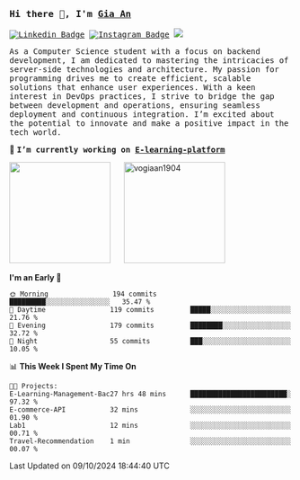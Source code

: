### <samp>Hi there 👋, I'm <a href="https://www.linkedin.com/in/vogiaan1904/" target="_blank">Gia An</a></samp>

<samp> [![Linkedin Badge](https://img.shields.io/badge/-LinkedIn-0e76a8?style=flat-square&logo=Linkedin&logoColor=white)](https://linkedin.com/in/vogiaan1904)
[![Instagram Badge](https://img.shields.io/badge/-Instagram-e4405f?style=flat-square&logo=Instagram&logoColor=white)](https://instagram.com/_.ja.ann_/) ![](https://komarev.com/ghpvc/?username=vogiaan1904&style=flat-square&base=500)</samp> 

<samp>As a Computer Science student with a focus on backend development, I am dedicated to mastering the intricacies of server-side technologies and architecture. My passion for programming drives me to create efficient, scalable solutions that enhance user experiences. With a keen interest in DevOps practices, I strive to bridge the gap between development and operations, ensuring seamless deployment and continuous integration. I’m excited about the potential to innovate and make a positive impact in the tech world.</samp>

🔭 <samp>**I’m currently working on [E-learning-platform](https://github.com/vogiaan1904/E-Learning-Management-Backend)**</samp>



<div>
  <img height="180em" src="https://github-readme-stats.vercel.app/api/top-langs/?username=vogiaan1904&show_icons=true&hide_border=true&layout=compact&langs_count=10&theme=transparent&include_orgs=true"/>
  &nbsp;&nbsp;&nbsp;&nbsp;
  <img height="180em" src="https://github-readme-stats.vercel.app/api?username=vogiaan1904&show_icons=true&hide_border=true&&count_private=true&include_all_commits=true&theme=transparent&locale=en" alt="vogiaan1904" />
</div>






<!--START_SECTION:waka-->
**I'm an Early 🐤** 

```text
🌞 Morning                194 commits         █████████░░░░░░░░░░░░░░░░   35.47 % 
🌆 Daytime                119 commits         █████░░░░░░░░░░░░░░░░░░░░   21.76 % 
🌃 Evening                179 commits         ████████░░░░░░░░░░░░░░░░░   32.72 % 
🌙 Night                  55 commits          ███░░░░░░░░░░░░░░░░░░░░░░   10.05 % 
```


📊 **This Week I Spent My Time On** 

```text
🐱‍💻 Projects: 
E-Learning-Management-Bac27 hrs 48 mins      ████████████████████████░   97.32 % 
E-commerce-API           32 mins             ░░░░░░░░░░░░░░░░░░░░░░░░░   01.90 % 
Lab1                     12 mins             ░░░░░░░░░░░░░░░░░░░░░░░░░   00.71 % 
Travel-Recommendation    1 min               ░░░░░░░░░░░░░░░░░░░░░░░░░   00.07 % 
```


 Last Updated on 09/10/2024 18:44:40 UTC
<!--END_SECTION:waka-->
